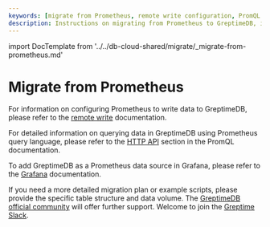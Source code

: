 ```yaml
---
keywords: [migrate from Prometheus, remote write configuration, PromQL queries, Grafana integration]
description: Instructions on migrating from Prometheus to GreptimeDB, including remote write configuration, PromQL queries, and Grafana integration.
---
```


import DocTemplate from '../../db-cloud-shared/migrate/_migrate-from-prometheus.md' 

# Migrate from Prometheus

<DocTemplate>

<div id="remote-write">

For information on configuring Prometheus to write data to GreptimeDB, please refer to the [remote write](/user-guide/ingest-data/for-observability/prometheus.md#remote-write-configuration) documentation.

</div>

<div id="promql">

For detailed information on querying data in GreptimeDB using Prometheus query language, please refer to the [HTTP API](/user-guide/query-data/promql.md#prometheus-http-api) section in the PromQL documentation.

</div>

<div id="grafana">

To add GreptimeDB as a Prometheus data source in Grafana, please refer to the [Grafana](/user-guide/integrations/grafana.md#prometheus-data-source) documentation.

</div>

</DocTemplate>

If you need a more detailed migration plan or example scripts, please provide the specific table structure and data volume. The [GreptimeDB official community](https://github.com/orgs/GreptimeTeam/discussions) will offer further support. Welcome to join the [Greptime Slack](http://greptime.com/slack).
